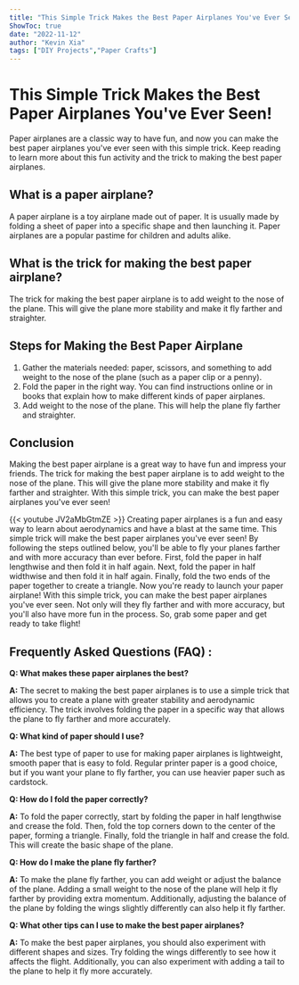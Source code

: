```yaml
---
title: "This Simple Trick Makes the Best Paper Airplanes You've Ever Seen!"
ShowToc: true 
date: "2022-11-12"
author: "Kevin Xia" 
tags: ["DIY Projects","Paper Crafts"]
---
```

# This Simple Trick Makes the Best Paper Airplanes You've Ever Seen!

Paper airplanes are a classic way to have fun, and now you can make the best paper airplanes you've ever seen with this simple trick. Keep reading to learn more about this fun activity and the trick to making the best paper airplanes. 

## What is a paper airplane?

A paper airplane is a toy airplane made out of paper. It is usually made by folding a sheet of paper into a specific shape and then launching it. Paper airplanes are a popular pastime for children and adults alike.

## What is the trick for making the best paper airplane?

The trick for making the best paper airplane is to add weight to the nose of the plane. This will give the plane more stability and make it fly farther and straighter.

## Steps for Making the Best Paper Airplane

1. Gather the materials needed: paper, scissors, and something to add weight to the nose of the plane (such as a paper clip or a penny). 
2. Fold the paper in the right way. You can find instructions online or in books that explain how to make different kinds of paper airplanes. 
3. Add weight to the nose of the plane. This will help the plane fly farther and straighter.

## Conclusion

Making the best paper airplane is a great way to have fun and impress your friends. The trick for making the best paper airplane is to add weight to the nose of the plane. This will give the plane more stability and make it fly farther and straighter. With this simple trick, you can make the best paper airplanes you've ever seen!

{{< youtube JV2aMbGtmZE >}} 
Creating paper airplanes is a fun and easy way to learn about aerodynamics and have a blast at the same time. This simple trick will make the best paper airplanes you've ever seen! By following the steps outlined below, you'll be able to fly your planes farther and with more accuracy than ever before. First, fold the paper in half lengthwise and then fold it in half again. Next, fold the paper in half widthwise and then fold it in half again. Finally, fold the two ends of the paper together to create a triangle. Now you're ready to launch your paper airplane! With this simple trick, you can make the best paper airplanes you've ever seen. Not only will they fly farther and with more accuracy, but you'll also have more fun in the process. So, grab some paper and get ready to take flight!

## Frequently Asked Questions (FAQ) :
**Q: What makes these paper airplanes the best?**

**A:** The secret to making the best paper airplanes is to use a simple trick that allows you to create a plane with greater stability and aerodynamic efficiency. The trick involves folding the paper in a specific way that allows the plane to fly farther and more accurately.

**Q: What kind of paper should I use?**

**A:** The best type of paper to use for making paper airplanes is lightweight, smooth paper that is easy to fold. Regular printer paper is a good choice, but if you want your plane to fly farther, you can use heavier paper such as cardstock. 

**Q: How do I fold the paper correctly?**

**A:** To fold the paper correctly, start by folding the paper in half lengthwise and crease the fold. Then, fold the top corners down to the center of the paper, forming a triangle. Finally, fold the triangle in half and crease the fold. This will create the basic shape of the plane.

**Q: How do I make the plane fly farther?**

**A:** To make the plane fly farther, you can add weight or adjust the balance of the plane. Adding a small weight to the nose of the plane will help it fly farther by providing extra momentum. Additionally, adjusting the balance of the plane by folding the wings slightly differently can also help it fly farther.

**Q: What other tips can I use to make the best paper airplanes?**

**A:** To make the best paper airplanes, you should also experiment with different shapes and sizes. Try folding the wings differently to see how it affects the flight. Additionally, you can also experiment with adding a tail to the plane to help it fly more accurately.






